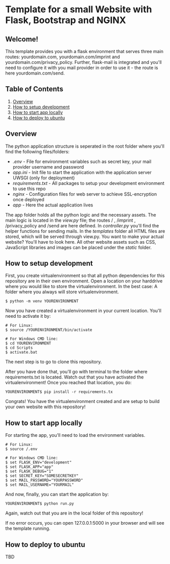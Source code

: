 Template for a small Website with Flask, Bootstrap and NGINX
=========
Welcome!
------------

This template provides you with a flask environment that serves three main routes: yourdomain.com,
yourdomain.com/imprint and yourdomain.com/privacy_policy. Further, flask-mail is integrated and you'll 
need to configure it with you mail provider in order to use it - the route is here yourdomain.com/send. 


## Table of Contents
1. [Overview]() 
2. [How to setup development]()
3. [How to start app locally]()
4. [How to deploy to ubuntu]()

## Overview

The python application structure is seperated in the root folder where you'll find the following files/folders:
* _.env_ - File for environment variables such as secret key, your mail provider username and password
* _app.ini_ - Init file to start the application with the application server UWSGI (only for deployment)
* _requirements.txt_ - All packages to setup your development environment to use this repo
* _nginx_ - Configuration files for web server to achieve SSL-encryption once deployed
* _app_ - Here the actual application lives

The app folder holds all the python logic and the necessary assets. The main logic is located in the
_view.py_ file; the routes / , /imprint , /privacy_policy and /send are here defined. In _controller.py_ you'll 
find the helper functions for sending mails. In the _templates_ folder all HTML files are stored, which will 
be served through view.py. You want to make your actual website? You'll have to look here. 
All other website assets such as CSS, JavaScript libraries and images can be placed under the _static_ folder.


## How to setup development

First, you create virtualenvironment so that all python dependencies for this repository are in their own environment.
Open a location on your harddrive where you would like to store the virtualenvironment. 
In the best case: A folder where you always will store virtualenvironment.

    $ python -m venv YOURENVIRONMENT
    
Now you have created a virtualenvironment in your current location. You'll need to activate it by:
    
    # For Linux:
    $ source /YOURENVIRONMENT/bin/activate
    
    # For Windows CMD line:
    $ cd YOURENVIRONMENT
    $ cd Scripts
    $ activate.bat

The next step is to go to clone this repository. 

After you have done that, you'll go with terminal to the folder where requirements.txt is located. 
Watch out that you have activated the virtualenvironment! 
Once you reached that location, you do:

    YOURENVIRONMENT$ pip install -r requirements.tx
    
Congrats! You have the virtualenvironment created and are setup to build your own website with this repository!

## How to start app locally

For starting the app, you'll need to load the environment variables.

    # For Linux:
    $ source /.env
    
    # For Windows CMD line:
    $ set FLASK_ENV="development"
    $ set FLASK_APP="app"
    $ set FLASK_DEBUG="1"
    $ set SECRET_KEY="SOMESECRETKEY"
    $ set MAIL_PASSWORD="YOURPASSWORD"
    $ set MAIL_USERNAME="YOURMAIL"

And now, finally, you can start the application by:
    
    YOURENVIRONMENT$ python run.py
    
Again, watch out that you are in the local folder of this repository!


If no error occurs, you can open 127.0.0.1:5000 in your browser and will see the template running.


## How to deploy to ubuntu

TBD